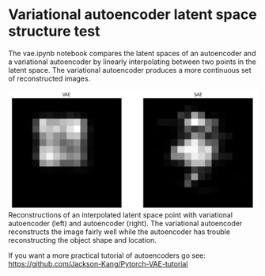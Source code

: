 # Variational autoencoder latent space structure test

The vae.ipynb notebook compares the latent spaces of an autoencoder and a variational autoencoder by linearly interpolating between two points in the latent space. The variational autoencoder produces a more continuous set of reconstructed images.

<img src="images/vae_demo.png" alt="Reconstruction test" width="600"> <br>
Reconstructions of an interpolated latent space point with variational autoencoder (left) and autoencoder (right). The variational autoencoder reconstructs the image fairly well while the autoencoder has trouble reconstructing the object shape and location.

If you want a more practical tutorial of autoencoders go see: https://github.com/Jackson-Kang/Pytorch-VAE-tutorial
